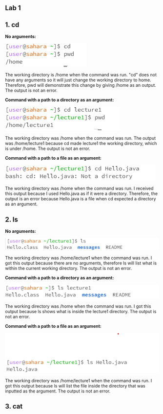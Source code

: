 ## Lab 1

## 1. cd
   
  **No arguments:**

  ![Image](cd_no_argument.png)

  The working directory is /home when the command was run. "cd" does not have any arguments so it will just change the working directory to home. Therefore, pwd will demonstrate this change by giving /home as an output.  The output is not an error. 


**Command with a path to a directory as an argument:**

  ![Image](cd_directory_argument.png)

  The working directory was /home when the command was run. The output was /home/lecture1 because cd made lecture1 the working directory, which is under /home. The output is not an error. 

  **Command with a path to a file as an argument:**
  
  ![Image](cd_file_directory.png)
  
The working directory was /home when the command was run. I received this output because I used Hello.java as if it were a directory. Therefore, the output is an error because Hello.java is a file when cd expected a directory as an argument. 


## 2. ls

   **No arguments:**

   ![Image](ls_no_argument.png)

The working directory was /home/lecture1 when the command was run. I got this output because there are no arguments, therefore ls will list what is within the current working directory. The output is not an error. 

**Command with a path to a directory as an argument:**

  ![Image](ls_directory_argument.png)

  The working directory was /home when the command was run. I got this output because ls shows what is inside the lecture1 directory. The output is not an error.

 **Command with a path to a file as an argument:**

   ![Image](ls_file_directory.png)

The working directory was /home/lecture1 when the command was run. I got this output because ls will list the file inside the directory that was inputted as the argument. The output is not an error. 

## 3. cat
